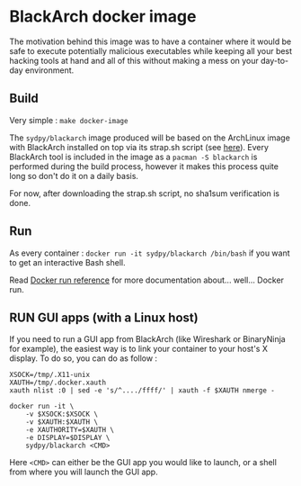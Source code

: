 # BlackArch docker image

The motivation behind this image was to have a container where it would be safe to execute potentially malicious executables while keeping all your best hacking tools at hand and all of this without making a mess on your day-to-day environment.

## Build

Very simple : `make docker-image`

The `sydpy/blackarch` image produced will be based on the ArchLinux image with BlackArch installed on top via its strap.sh script (see [here](https://www.blackarch.org/downloads.html#install-repo)). Every BlackArch tool is included in the image as a `pacman -S blackarch` is performed during the build process, however it makes this process quite long so don't do it on a daily basis.

For now, after downloading the strap.sh script, no sha1sum verification is done.

## Run

As every container : `docker run -it sydpy/blackarch /bin/bash` if you want to get an interactive Bash shell.

Read [Docker run reference](https://docs.docker.com/engine/reference/run/) for more documentation about... well... Docker run.

## RUN GUI apps (with a Linux host)

If you need to run a GUI app from BlackArch (like Wireshark or BinaryNinja for example), the easiest way is to link your container to your host's X display. To do so, you can do as follow :

```
XSOCK=/tmp/.X11-unix
XAUTH=/tmp/.docker.xauth
xauth nlist :0 | sed -e 's/^..../ffff/' | xauth -f $XAUTH nmerge -

docker run -it \
	-v $XSOCK:$XSOCK \
	-v $XAUTH:$XAUTH \
	-e XAUTHORITY=$XAUTH \
	-e DISPLAY=$DISPLAY \
	sydpy/blackarch <CMD>
```

Here `<CMD>` can either be the GUI app you would like to launch, or a shell from where you will launch the GUI app.

